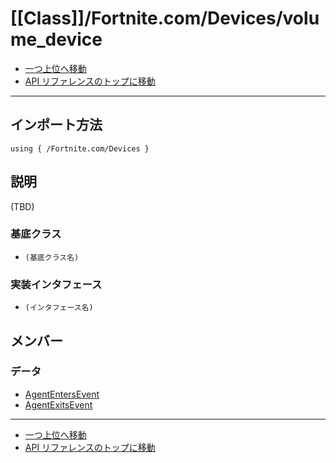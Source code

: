 # [[Class]]/Fortnite.com/Devices/volume_device

- [一つ上位へ移動](../main.md)
- [API リファレンスのトップに移動](../../../main.md)

---

## インポート方法

```verse
using { /Fortnite.com/Devices }
```

## 説明

(TBD)

### 基底クラス

- `(基底クラス名)`

### 実装インタフェース

- `(インタフェース名)`

## メンバー

### データ

- [AgentEntersEvent](./D_AgentEntersEvent/main.md)
- [AgentExitsEvent](./D_AgentExitsEvent/main.md)

---

- [一つ上位へ移動](../main.md)
- [API リファレンスのトップに移動](../../../main.md)
